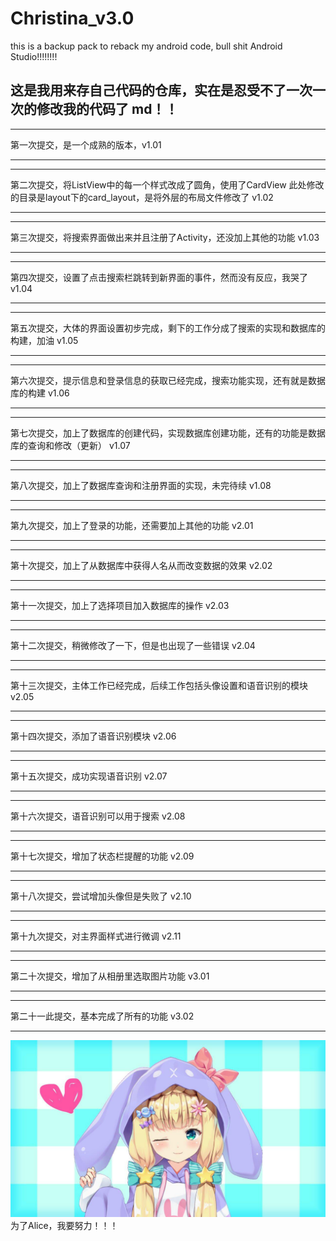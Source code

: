 # Christina_v3.0
this is a backup pack to reback my android code, bull shit Android Studio!!!!!!!!

## 这是我用来存自己代码的仓库，实在是忍受不了一次一次的修改我的代码了 md！！

***
第一次提交，是一个成熟的版本，v1.01
***

***
第二次提交，将ListView中的每一个样式改成了圆角，使用了CardView
此处修改的目录是layout下的card_layout，是将外层的布局文件修改了
v1.02
***

***
第三次提交，将搜索界面做出来并且注册了Activity，还没加上其他的功能
v1.03
***

***
第四次提交，设置了点击搜索栏跳转到新界面的事件，然而没有反应，我哭了
v1.04
***

***
第五次提交，大体的界面设置初步完成，剩下的工作分成了搜索的实现和数据库的构建，加油
v1.05
***

***
第六次提交，提示信息和登录信息的获取已经完成，搜索功能实现，还有就是数据库的构建
v1.06
***

***
第七次提交，加上了数据库的创建代码，实现数据库创建功能，还有的功能是数据库的查询和修改（更新）
v1.07
***

***
第八次提交，加上了数据库查询和注册界面的实现，未完待续
v1.08
***

***
第九次提交，加上了登录的功能，还需要加上其他的功能
v2.01
***

***
第十次提交，加上了从数据库中获得人名从而改变数据的效果
v2.02
***

***
第十一次提交，加上了选择项目加入数据库的操作
v2.03
***

***
第十二次提交，稍微修改了一下，但是也出现了一些错误
v2.04
***

***
第十三次提交，主体工作已经完成，后续工作包括头像设置和语音识别的模块
v2.05
***

***
第十四次提交，添加了语音识别模块
v2.06
***

***
第十五次提交，成功实现语音识别
v2.07
***

***
第十六次提交，语音识别可以用于搜索
v2.08
***

***
第十七次提交，增加了状态栏提醒的功能
v2.09
***

***
第十八次提交，尝试增加头像但是失败了
v2.10
***

***
第十九次提交，对主界面样式进行微调
v2.11
***

***
第二十次提交，增加了从相册里选取图片功能
v3.01
***

***
第二十一此提交，基本完成了所有的功能
v3.02
***












![](Encourage/wife.png)
为了Alice，我要努力！！！
